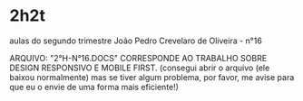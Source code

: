 # 2h2t
aulas do segundo trimestre
João Pedro Crevelaro de Oliveira - n°16

ARQUIVO: "2°H-N°16.DOCS" CORRESPONDE AO TRABALHO SOBRE DESIGN RESPONSIVO E MOBILE FIRST. 
(consegui abrir o arquivo (ele baixou normalmente) mas se tiver algum problema, por favor, me avise para que eu o envie de uma forma mais eficiente!)
